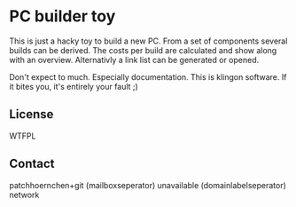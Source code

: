 # PC builder toy

This is just a hacky toy to build a new PC. From a set of components several
builds can be derived. The costs per build are calculated and show along with
an overview. Alternativly a link list can be generated or opened.

Don't expect to much. Especially documentation. This is klingon software. If it
bites you, it's entirely your fault ;)

## License

WTFPL

## Contact

patchhoernchen+git (mailboxseperator) unavailable (domainlabelseperator) network
